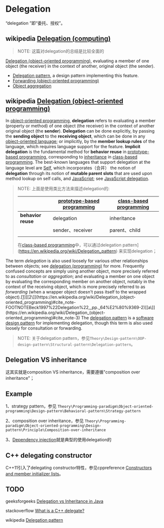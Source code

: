 # Delegation 

“delegation ”即“委托、授权”。

## wikipedia [Delegation (computing)](https://en.wikipedia.org/wiki/Delegation_(computing))

> NOTE: 这篇对delegation的总结是比较全面的

[Delegation (object-oriented programming)](https://en.wikipedia.org/wiki/Delegation_(object-oriented_programming)), evaluating a member of one object (the receiver) in the context of another, original object (the sender).

- [Delegation pattern](https://en.wikipedia.org/wiki/Delegation_pattern), a design pattern implementing this feature.
- [Forwarding (object-oriented programming)](https://en.wikipedia.org/wiki/Forwarding_(object-oriented_programming))
- [Object aggregation](https://en.wikipedia.org/wiki/Object_aggregation)



## wikipedia [Delegation (object-oriented programming)](https://en.wikipedia.org/wiki/Delegation_(object-oriented_programming))

In [object-oriented programming](https://en.wikipedia.org/wiki/Object-oriented_programming), **delegation** refers to evaluating a member (property or method) of one object (the receiver) in the context of another original object (the **sender**). **Delegation** can be done explicitly, by passing the **sending object** to the **receiving object**, which can be done in any [object-oriented language](https://en.wikipedia.org/wiki/Object-oriented_language); or implicitly, by the **member lookup rules** of the language, which requires language support for the feature. **Implicit delegation** is the fundamental method for **behavior reuse** in [prototype-based programming](https://en.wikipedia.org/wiki/Prototype-based_programming), corresponding to [inheritance](https://en.wikipedia.org/wiki/Inheritance_(object-oriented_programming)) in [class-based programming](https://en.wikipedia.org/wiki/Class-based_programming). The best-known languages that support delegation at the language level are [Self](https://en.wikipedia.org/wiki/Self_(programming_language)), which incorporates（合并） the notion of **delegation** through its notion of **mutable parent slots** that are used upon method lookup on self calls, and [JavaScript](https://en.wikipedia.org/wiki/JavaScript); see [JavaScript delegation](https://en.wikipedia.org/wiki/JavaScript#Delegative).

> NOTE: 上面是使用类比方法来描述delegation的:
>
> |                    | [prototype-based programming](https://en.wikipedia.org/wiki/Prototype-based_programming) | [class-based programming](https://en.wikipedia.org/wiki/Class-based_programming) |
> | ------------------ | ------------------------------------------------------------ | ------------------------------------------------------------ |
> | **behavior reuse** | delegation                                                   | inheritance                                                  |
> |                    | sender、receiver                                             | parent、child                                                |
> |                    |                                                              |                                                              |
>
> 在[class-based programming](https://en.wikipedia.org/wiki/Class-based_programming)中，可以通过delegation pattern](https://en.wikipedia.org/wiki/Delegation_pattern) 来实现delegation；

The term *delegation* is also used loosely for various other relationships between objects; see [delegation (programming)](https://en.wikipedia.org/wiki/Delegation_(programming)) for more. Frequently confused concepts are simply using another object, more precisely referred to as *consultation* or *aggregation*; and evaluating a member on one object by evaluating the corresponding member on another object, notably in the context of the receiving object, which is more precisely referred to as *forwarding* (when a wrapper object doesn't pass itself to the wrapped object).[[1\]](https://en.wikipedia.org/wiki/Delegation_(object-oriented_programming)#cite_note-FOOTNOTEGammaHelmJohnsonVlissides1995%22Delegation%22,_pp._20%E2%80%9321-1)[[2\]](https://en.wikipedia.org/wiki/Delegation_(object-oriented_programming)#cite_note-FOOTNOTEBeck1997%22Delegation%22,_pp._64%E2%80%9369-2)[[a\]](https://en.wikipedia.org/wiki/Delegation_(object-oriented_programming)#cite_note-3) The [delegation pattern](https://en.wikipedia.org/wiki/Delegation_pattern) is a [software design pattern](https://en.wikipedia.org/wiki/Software_design_pattern) for implementing delegation, though this term is also used loosely for consultation or forwarding.

> NOTE: 关于delegation pattern，参见`Theory\Design-pattern\OOP-design-pattern\Structural-pattern\Delegation-pattern`。



## Delegation VS inheritance

这其实就是composition VS inheritance，需要遵循"composition over inheritance"；

## Example

1、strategy pattern，参见 `Theory\Programming-paradigm\Object-oriented-programming\Design-pattern\Behavioral-pattern\Strategy-pattern`

2、composition over inheritance，参见 `Theory\Programming-paradigm\Object-oriented-programming\Design-pattern\Principle\Composition-over-inheritance`

3、[Dependency injection](https://en.wikipedia.org/wiki/Dependency_injection)就是典型的使用delegation的

## C++ delegating constructor

C++11引入了delegating constructor特性，参见cppreference [Constructors and member initializer lists](https://en.cppreference.com/w/cpp/language/constructor)。

## TODO

geeksforgeeks [Delegation vs Inheritance in Java](https://www.geeksforgeeks.org/delegation-vs-inheritance-java/)

stackoverflow [What is a C++ delegate?](https://stackoverflow.com/questions/9568150/what-is-a-c-delegate)

wikipedia [Delegation pattern](https://en.wikipedia.org/wiki/Delegation_pattern)

